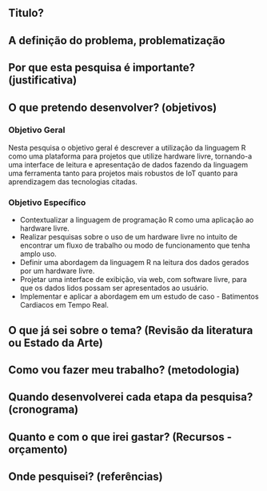 ## Titulo?

## A definição do problema, problematização

## Por que esta pesquisa é importante? (justificativa)

## O que pretendo desenvolver? (objetivos)

### Objetivo Geral

Nesta pesquisa o objetivo geral é descrever a utilização da linguagem R como uma plataforma para projetos que utilize hardware livre, tornando-a uma interface de leitura e apresentação de dados fazendo da linguagem uma ferramenta tanto para projetos mais robustos de IoT quanto para aprendizagem das tecnologias citadas.

### Objetivo Específico

- Contextualizar a linguagem de programação R como uma aplicação ao hardware livre.
- Realizar pesquisas sobre o uso de um hardware livre no intuito de encontrar um fluxo de trabalho ou modo de funcionamento que tenha amplo uso.
- Definir uma abordagem da linguagem R na leitura dos dados gerados por um hardware livre.
- Projetar uma interface de exibição, via web, com software livre, para que os dados lidos possam ser apresentados ao usuário.
- Implementar e aplicar a abordagem em um estudo de caso - Batimentos Cardiacos em Tempo Real.

## O que já sei sobre o tema? (Revisão da literatura ou Estado da Arte) 

## Como vou fazer meu trabalho? (metodologia)

## Quando desenvolverei cada etapa da pesquisa? (cronograma)

## Quanto e com o que irei gastar? (Recursos - orçamento)

## Onde pesquisei? (referências)
